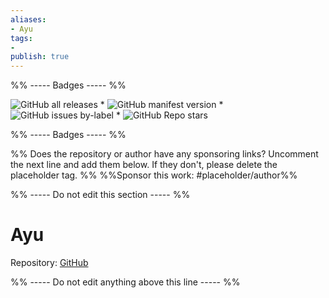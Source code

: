 ```yaml
---
aliases:
- Ayu
tags: 
- 
publish: true
---
```


%% ----- Badges ----- %%

![GitHub all releases](https://img.shields.io/github/downloads/bcdavasconcelos/Obsidian-Ayu/total?color=573E7A&logo=github&style=for-the-badge) * ![GitHub manifest version](https://img.shields.io/github/manifest-json/v/bcdavasconcelos/Obsidian-Ayu?color=573E7A&logo=github&style=for-the-badge) * ![GitHub issues by-label](https://img.shields.io/github/issues/bcdavasconcelos/Obsidian-Ayu/help%20wanted?color=573E7A&logo=github&style=for-the-badge) * ![GitHub Repo stars](https://img.shields.io/github/stars/bcdavasconcelos/Obsidian-Ayu?color=573E7A&logo=github&style=for-the-badge)

%% ----- Badges ----- %%

%% Does the repository or author have any sponsoring links? Uncomment the next line and add them below. If they don't, please delete the placeholder tag. %%
%%Sponsor this work: #placeholder/author%%

%% ----- Do not edit this section ----- %%

# Ayu

Repository: [GitHub](https://github.com/bcdavasconcelos/Obsidian-Ayu)



%% ----- Do not edit anything above this line ----- %% 
